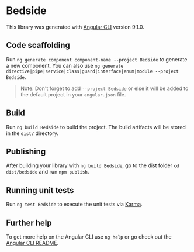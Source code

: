 # Bedside

This library was generated with [Angular CLI](https://github.com/angular/angular-cli) version 9.1.0.

## Code scaffolding

Run `ng generate component component-name --project Bedside` to generate a new component. You can also use `ng generate directive|pipe|service|class|guard|interface|enum|module --project Bedside`.
> Note: Don't forget to add `--project Bedside` or else it will be added to the default project in your `angular.json` file. 

## Build

Run `ng build Bedside` to build the project. The build artifacts will be stored in the `dist/` directory.

## Publishing

After building your library with `ng build Bedside`, go to the dist folder `cd dist/bedside` and run `npm publish`.

## Running unit tests

Run `ng test Bedside` to execute the unit tests via [Karma](https://karma-runner.github.io).

## Further help

To get more help on the Angular CLI use `ng help` or go check out the [Angular CLI README](https://github.com/angular/angular-cli/blob/master/README.md).
